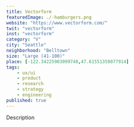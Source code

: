 ```yaml
---
title: Vectorform
featuredImage: ./-hamburgers.png
website: "https://www.vectorform.com/"
twit: "vectorform"
inst: "vectorform"
category: "V"
city: "Seattle"
neighborhood: "Belltown"
size: "Large (41-100)"
place: [-122.34225903099748,47.61551359077914]
tags:
    - ux/ui
    - product
    - research
    - strategy
    - engineering
published: true
---
```


Description
